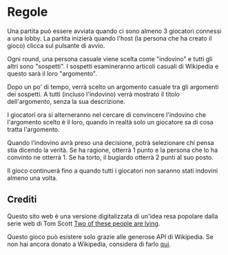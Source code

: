 # Regole

Una partita può essere avviata quando ci sono almeno 3 giocatori connessi a una lobby. La partita inizierà quando l'host (la persona che ha creato il gioco) clicca sul pulsante di avvio.

Ogni round, una persona casuale viene scelta come "indovino" e tutti gli altri sono "sospetti". I sospetti esamineranno articoli casuali di Wikipedia e questo sarà il loro "argomento".

Dopo un po' di tempo, verrà scelto un argomento casuale tra gli argomenti dei sospetti. A tutti (incluso l'indovino) verrà mostrato il titolo dell'argomento, senza la sua descrizione.

I giocatori ora si alterneranno nel cercare di convincere l'indovino che l'argomento scelto è il loro, quando in realtà solo un giocatore sa di cosa tratta l'argomento.

Quando l'indovino avrà preso una decisione, potrà selezionare chi pensa stia dicendo la verità. Se ha ragione, otterrà 1 punto e la persona che lo ha convinto ne otterrà 1. Se ha torto, il bugiardo otterrà 2 punti al suo posto.

Il gioco continuerà fino a quando tutti i giocatori non saranno stati indovini almeno una volta.

## Crediti

Questo sito web è una versione digitalizzata di un'idea resa popolare dalla serie web di Tom Scott [Two of these people are lying](https://www.youtube.com/watch?v=AlNNkeB9pjU).

Questo gioco può esistere solo grazie alle generose API di Wikipedia. Se non hai ancora donato a Wikipedia, considera di farlo [qui](https://donate.wikimedia.org/).
